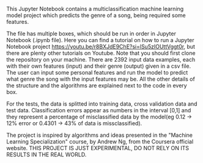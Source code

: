 This Jupyter Notebook contains a multiclassification machine learning model project which predicts the genre of a song, being required some features.

The file has multiple boxes, which should be run in order in Jupyter Notebook (.ipynb file). Here you can find a tutorial on how to run a Jupyter Notebook project https://youtu.be/r8BXJdE9ChE?si=lSu5zIOUttVggt0r, but there are plenty other tutorials on Youtube. Note that you should first clone the repository on your machine.  There are 2392 input data examples, each with their own features (input) and their genre (output) given in a csv file. The user can  input some personal features and run the model to predict what genre the song with the input features may be. All the other details of the structure and the algorithms are explained next to the code in every box.


For the tests, the data is splitted into training data, cross validation data and test data. Classification errors appear as numbers in the interval [0,1] and they represent a percentage of misclassified data by the model(eg 0.12 -> 12% error or 0.4301 -> 43% of data is missclassified).

The project is inspired by algorithms and ideas presented in the "Machine Learning Specialization" course, by Andrew Ng, from the Coursera official website. THIS PROJECT IS JUST EXPERIMENTAL, DO NOT RELY ON ITS RESULTS IN THE REAL WORLD.

